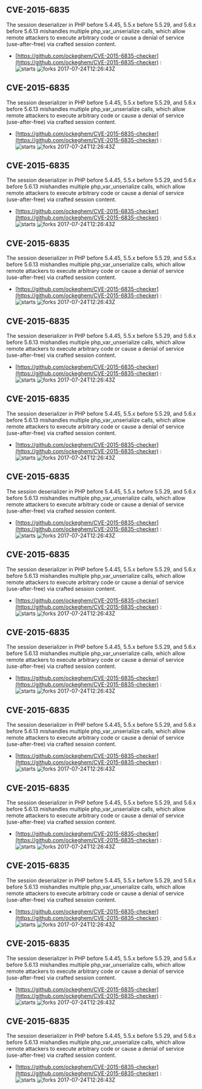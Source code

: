 ## CVE-2015-6835
 The session deserializer in PHP before 5.4.45, 5.5.x before 5.5.29, and 5.6.x before 5.6.13 mishandles multiple php_var_unserialize calls, which allow remote attackers to execute arbitrary code or cause a denial of service (use-after-free) via crafted session content.

- [https://github.com/ockeghem/CVE-2015-6835-checker](https://github.com/ockeghem/CVE-2015-6835-checker) :  
![starts](https://img.shields.io/github/stars/ockeghem/CVE-2015-6835-checker.svg) 
![forks](https://img.shields.io/github/forks/ockeghem/CVE-2015-6835-checker.svg) 
2017-07-24T12:26:43Z

## CVE-2015-6835
 The session deserializer in PHP before 5.4.45, 5.5.x before 5.5.29, and 5.6.x before 5.6.13 mishandles multiple php_var_unserialize calls, which allow remote attackers to execute arbitrary code or cause a denial of service (use-after-free) via crafted session content.

- [https://github.com/ockeghem/CVE-2015-6835-checker](https://github.com/ockeghem/CVE-2015-6835-checker) :  
![starts](https://img.shields.io/github/stars/ockeghem/CVE-2015-6835-checker.svg) 
![forks](https://img.shields.io/github/forks/ockeghem/CVE-2015-6835-checker.svg) 
2017-07-24T12:26:43Z

## CVE-2015-6835
 The session deserializer in PHP before 5.4.45, 5.5.x before 5.5.29, and 5.6.x before 5.6.13 mishandles multiple php_var_unserialize calls, which allow remote attackers to execute arbitrary code or cause a denial of service (use-after-free) via crafted session content.

- [https://github.com/ockeghem/CVE-2015-6835-checker](https://github.com/ockeghem/CVE-2015-6835-checker) :  
![starts](https://img.shields.io/github/stars/ockeghem/CVE-2015-6835-checker.svg) 
![forks](https://img.shields.io/github/forks/ockeghem/CVE-2015-6835-checker.svg) 
2017-07-24T12:26:43Z

## CVE-2015-6835
 The session deserializer in PHP before 5.4.45, 5.5.x before 5.5.29, and 5.6.x before 5.6.13 mishandles multiple php_var_unserialize calls, which allow remote attackers to execute arbitrary code or cause a denial of service (use-after-free) via crafted session content.

- [https://github.com/ockeghem/CVE-2015-6835-checker](https://github.com/ockeghem/CVE-2015-6835-checker) :  
![starts](https://img.shields.io/github/stars/ockeghem/CVE-2015-6835-checker.svg) 
![forks](https://img.shields.io/github/forks/ockeghem/CVE-2015-6835-checker.svg) 
2017-07-24T12:26:43Z

## CVE-2015-6835
 The session deserializer in PHP before 5.4.45, 5.5.x before 5.5.29, and 5.6.x before 5.6.13 mishandles multiple php_var_unserialize calls, which allow remote attackers to execute arbitrary code or cause a denial of service (use-after-free) via crafted session content.

- [https://github.com/ockeghem/CVE-2015-6835-checker](https://github.com/ockeghem/CVE-2015-6835-checker) :  
![starts](https://img.shields.io/github/stars/ockeghem/CVE-2015-6835-checker.svg) 
![forks](https://img.shields.io/github/forks/ockeghem/CVE-2015-6835-checker.svg) 
2017-07-24T12:26:43Z

## CVE-2015-6835
 The session deserializer in PHP before 5.4.45, 5.5.x before 5.5.29, and 5.6.x before 5.6.13 mishandles multiple php_var_unserialize calls, which allow remote attackers to execute arbitrary code or cause a denial of service (use-after-free) via crafted session content.

- [https://github.com/ockeghem/CVE-2015-6835-checker](https://github.com/ockeghem/CVE-2015-6835-checker) :  
![starts](https://img.shields.io/github/stars/ockeghem/CVE-2015-6835-checker.svg) 
![forks](https://img.shields.io/github/forks/ockeghem/CVE-2015-6835-checker.svg) 
2017-07-24T12:26:43Z

## CVE-2015-6835
 The session deserializer in PHP before 5.4.45, 5.5.x before 5.5.29, and 5.6.x before 5.6.13 mishandles multiple php_var_unserialize calls, which allow remote attackers to execute arbitrary code or cause a denial of service (use-after-free) via crafted session content.

- [https://github.com/ockeghem/CVE-2015-6835-checker](https://github.com/ockeghem/CVE-2015-6835-checker) :  
![starts](https://img.shields.io/github/stars/ockeghem/CVE-2015-6835-checker.svg) 
![forks](https://img.shields.io/github/forks/ockeghem/CVE-2015-6835-checker.svg) 
2017-07-24T12:26:43Z

## CVE-2015-6835
 The session deserializer in PHP before 5.4.45, 5.5.x before 5.5.29, and 5.6.x before 5.6.13 mishandles multiple php_var_unserialize calls, which allow remote attackers to execute arbitrary code or cause a denial of service (use-after-free) via crafted session content.

- [https://github.com/ockeghem/CVE-2015-6835-checker](https://github.com/ockeghem/CVE-2015-6835-checker) :  
![starts](https://img.shields.io/github/stars/ockeghem/CVE-2015-6835-checker.svg) 
![forks](https://img.shields.io/github/forks/ockeghem/CVE-2015-6835-checker.svg) 
2017-07-24T12:26:43Z

## CVE-2015-6835
 The session deserializer in PHP before 5.4.45, 5.5.x before 5.5.29, and 5.6.x before 5.6.13 mishandles multiple php_var_unserialize calls, which allow remote attackers to execute arbitrary code or cause a denial of service (use-after-free) via crafted session content.

- [https://github.com/ockeghem/CVE-2015-6835-checker](https://github.com/ockeghem/CVE-2015-6835-checker) :  
![starts](https://img.shields.io/github/stars/ockeghem/CVE-2015-6835-checker.svg) 
![forks](https://img.shields.io/github/forks/ockeghem/CVE-2015-6835-checker.svg) 
2017-07-24T12:26:43Z

## CVE-2015-6835
 The session deserializer in PHP before 5.4.45, 5.5.x before 5.5.29, and 5.6.x before 5.6.13 mishandles multiple php_var_unserialize calls, which allow remote attackers to execute arbitrary code or cause a denial of service (use-after-free) via crafted session content.

- [https://github.com/ockeghem/CVE-2015-6835-checker](https://github.com/ockeghem/CVE-2015-6835-checker) :  
![starts](https://img.shields.io/github/stars/ockeghem/CVE-2015-6835-checker.svg) 
![forks](https://img.shields.io/github/forks/ockeghem/CVE-2015-6835-checker.svg) 
2017-07-24T12:26:43Z

## CVE-2015-6835
 The session deserializer in PHP before 5.4.45, 5.5.x before 5.5.29, and 5.6.x before 5.6.13 mishandles multiple php_var_unserialize calls, which allow remote attackers to execute arbitrary code or cause a denial of service (use-after-free) via crafted session content.

- [https://github.com/ockeghem/CVE-2015-6835-checker](https://github.com/ockeghem/CVE-2015-6835-checker) :  
![starts](https://img.shields.io/github/stars/ockeghem/CVE-2015-6835-checker.svg) 
![forks](https://img.shields.io/github/forks/ockeghem/CVE-2015-6835-checker.svg) 
2017-07-24T12:26:43Z

## CVE-2015-6835
 The session deserializer in PHP before 5.4.45, 5.5.x before 5.5.29, and 5.6.x before 5.6.13 mishandles multiple php_var_unserialize calls, which allow remote attackers to execute arbitrary code or cause a denial of service (use-after-free) via crafted session content.

- [https://github.com/ockeghem/CVE-2015-6835-checker](https://github.com/ockeghem/CVE-2015-6835-checker) :  
![starts](https://img.shields.io/github/stars/ockeghem/CVE-2015-6835-checker.svg) 
![forks](https://img.shields.io/github/forks/ockeghem/CVE-2015-6835-checker.svg) 
2017-07-24T12:26:43Z

## CVE-2015-6835
 The session deserializer in PHP before 5.4.45, 5.5.x before 5.5.29, and 5.6.x before 5.6.13 mishandles multiple php_var_unserialize calls, which allow remote attackers to execute arbitrary code or cause a denial of service (use-after-free) via crafted session content.

- [https://github.com/ockeghem/CVE-2015-6835-checker](https://github.com/ockeghem/CVE-2015-6835-checker) :  
![starts](https://img.shields.io/github/stars/ockeghem/CVE-2015-6835-checker.svg) 
![forks](https://img.shields.io/github/forks/ockeghem/CVE-2015-6835-checker.svg) 
2017-07-24T12:26:43Z

## CVE-2015-6835
 The session deserializer in PHP before 5.4.45, 5.5.x before 5.5.29, and 5.6.x before 5.6.13 mishandles multiple php_var_unserialize calls, which allow remote attackers to execute arbitrary code or cause a denial of service (use-after-free) via crafted session content.

- [https://github.com/ockeghem/CVE-2015-6835-checker](https://github.com/ockeghem/CVE-2015-6835-checker) :  
![starts](https://img.shields.io/github/stars/ockeghem/CVE-2015-6835-checker.svg) 
![forks](https://img.shields.io/github/forks/ockeghem/CVE-2015-6835-checker.svg) 
2017-07-24T12:26:43Z

